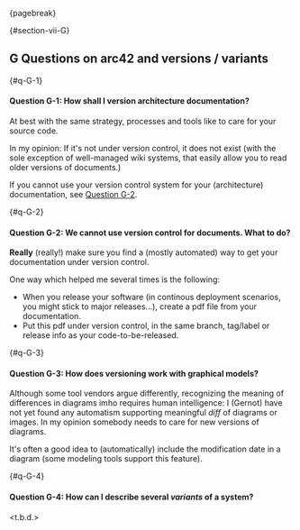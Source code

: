 {pagebreak}

{#section-vii-G}
## G Questions on arc42 and versions / variants


{#q-G-1}
#### Question G-1: How shall I version architecture documentation?

At best with the same strategy, processes and tools like to
care for your source code.

In my opinion: If it's not under version control,
it does not exist (with the sole exception of well-managed
  wiki systems, that easily allow you to read older versions of
  documents.)

If you cannot use your version control system for your
(architecture) documentation, see [Question G-2](#q-G-2).

{#q-G-2}
#### Question G-2: We cannot use version control for documents. What to do?

**Really** (really!) make sure you find a (mostly automated)
way to get your documentation under version control.

One way which helped me several times is the following:

* When you release your software (in continous deployment
  scenarios, you might stick to major releases...),
  create a pdf file from your documentation.
* Put this pdf under version control, in the same branch,
tag/label or release info as your code-to-be-released.


{#q-G-3}
#### Question G-3: How does versioning work with graphical models?

Although some tool vendors argue differently, recognizing the meaning
of differences in diagrams imho requires human intelligence:
I (Gernot) have not yet found any automatism supporting meaningful _diff_
of diagrams or images. In my opinion somebody needs to care for
new versions of diagrams.

It's often a good idea to (automatically) include the modification date
in a diagram (some modeling tools support this feature).



{#q-G-4}
#### Question G-4: How can I describe several _variants_ of a system?

<t.b.d.>
